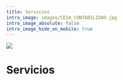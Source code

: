 ```yaml
---
title: Servicios
intro_image: images/CESA_CONTABILIDAD.jpg
intro_image_absolute: false
intro_image_hide_on_mobile: true
---
```

![](/images/logo/logo-cesa.png)
# Servicios

